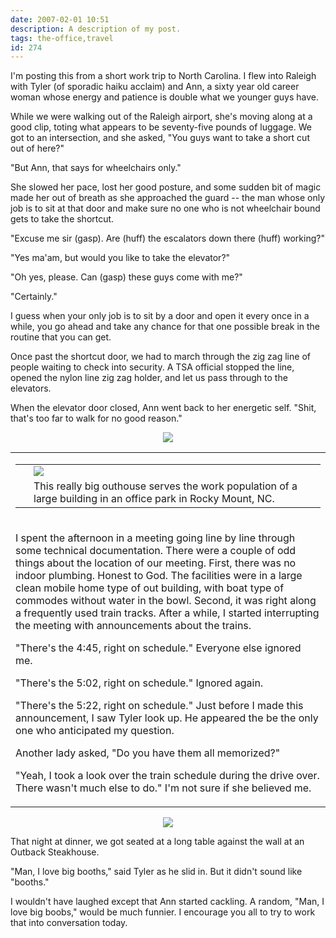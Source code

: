 ```yaml
---
date: 2007-02-01 10:51
description: A description of my post.
tags: the-office,travel
id: 274
---
```

I'm posting this from a short work trip to North Carolina.  I flew into Raleigh with Tyler (of sporadic haiku acclaim) and Ann, a sixty year old career woman whose energy and patience is double what we younger guys have.

While we were walking out of the Raleigh airport, she's moving along at a good clip, toting what appears to be seventy-five pounds of luggage.  We got to an intersection, and she asked, "You guys want to take a short cut out of here?"

"But Ann, that says for wheelchairs only."
<!--more-->
She slowed her pace, lost her good posture, and some sudden bit of magic made her out of breath as she approached the guard -- the man whose only job is to sit at that door and make sure no one who is not wheelchair bound gets to take the shortcut.

"Excuse me sir (gasp).  Are (huff) the escalators down there (huff) working?"

"Yes ma'am, but would you like to take the elevator?"

"Oh yes, please.  Can (gasp) these guys come with me?"

"Certainly."

I guess when your only job is to sit by a door and open it every once in a while, you go ahead and take any chance for that one possible break in the routine that you can get.

Once past the shortcut door, we had to march through the zig zag line of people waiting to check into security.  A TSA official stopped the line, opened the nylon line zig zag holder, and let us pass through to the elevators.

When the elevator door closed, Ann went back to her energetic self.  "Shit, that's too far to walk for no good reason."

<center><img src="/img/greenline.gif"></center>

<table><tr><td><table cellpadding="2" align="right"><tr><td width="5" rowspan="2"><spacer type="block" width="5" height="1"></td><td ><img src="/img/bigouthouse.jpg"></td></tr><tr><td class="caption" >This really big outhouse serves the work population of a large building in an office park in Rocky Mount, NC.</td></tr></table></div></td></tr><tr><td>

I spent the afternoon in a meeting going line by line through some technical documentation.  There were a couple of odd things about the location of our meeting.  First, there was no indoor plumbing.  Honest to God.  The facilities were in a large clean mobile home type of out building, with boat type of commodes without water in the bowl.  Second, it was right along a frequently used train tracks.  After a while, I started interrupting the meeting with announcements about the trains.

"There's the 4:45, right on schedule."  Everyone else ignored me.

"There's the 5:02, right on schedule."  Ignored again.

"There's the 5:22, right on schedule."  Just before I made this announcement, I saw Tyler look up.  He appeared the be the only one who anticipated my question.

Another lady asked, "Do you have them all memorized?"

"Yeah, I took a look over the train schedule during the drive over.  There wasn't much else to do."  I'm not sure if she believed me.</td></tr></table>

<center><img src="/img/greenline.gif"></center>

That night at dinner, we got seated at a long table against the wall at an Outback Steakhouse.

"Man, I love big booths," said Tyler as he slid in.  But it didn't sound like "booths."

I wouldn't have laughed except that Ann started cackling.  A random, "Man, I love big boobs," would be much funnier.  I encourage you all to try to work that into conversation today.